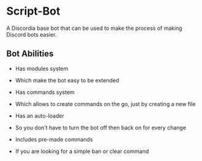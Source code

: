 # Script-Bot
A Discordia base bot that can be used to make the process of making Discord bots easier.

## Bot Abilities
* Has modules system
- Which make the bot easy to be extended

* Has commands system
- Which allows to create commands on the go, just by creating a new file

* Has an auto-loader
- So you don't have to turn the bot off then back on for every change

* Includes pre-made commands
- If you are looking for a simple ban or clear command